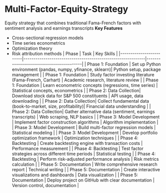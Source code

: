 # Multi-Factor-Equity-Strategy
Equity strategy that combines traditional Fama-French factors with  sentiment analysis and earnings transcripts
**Key Features**
- Cross-sectional regression models
- Time series econometrics
- Optimization theory
- Risk attribution methods
| Phase                  | Task                                                        | Key Skills                               |
|-------------------------|-------------------------------------------------------------|------------------------------------------|
| Phase 1: Foundation     | Set up Python environment (pandas, numpy, yfinance, sklearn)| Python setup, package management         |
| Phase 1: Foundation     | Study factor investing literature (Fama-French, Carhart)    | Academic research, literature review     |
| Phase 1: Foundation     | Learn econometric concepts (regressions, time series)       | Statistical concepts, econometrics       |
| Phase 2: Data Collection| Download stock data for S&P 500 constituents                | API usage, data downloading              |
| Phase 2: Data Collection| Collect fundamental data (book-to-market, size, profitability)| Financial data understanding             |
| Phase 2: Data Collection| Gather alternative data (sentiment, earnings transcripts)   | Web scraping, NLP basics                 |
| Phase 3: Model Development | Implement factor construction algorithms                 | Algorithm implementation                 |
| Phase 3: Model Development | Build multi-factor regression models                     | Statistical modeling                     |
| Phase 3: Model Development | Develop portfolio optimization framework                 | Optimization techniques                  |
| Phase 4: Backtesting    | Create backtesting engine with transaction costs            | Performance measurement                  |
| Phase 4: Backtesting    | Test factor strategies across different time periods        | Statistical testing                      |
| Phase 4: Backtesting    | Perform risk-adjusted performance analysis                  | Risk metrics calculation                 |
| Phase 5: Documentation  | Write comprehensive research report                         | Technical writing                        |
| Phase 5: Documentation  | Create interactive visualizations and dashboards            | Data visualization                       |
| Phase 5: Documentation  | Deploy project on GitHub with clear documentation           | Version control, documentation           |
